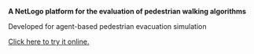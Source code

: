 **A NetLogo platform for the evaluation of pedestrian walking algorithms**

Developed for agent-based pedestrian evacuation simulation

[Click here to try it online.](http://netlogoweb.org/web?https://raw.githubusercontent.com/fardadhp/walking_algorithms_evaluation/master/Pedestrian_navigation_Algorithm_Evaluation_platform.nlogo)
